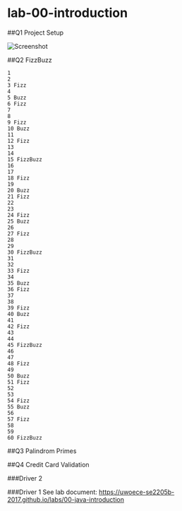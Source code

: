 # lab-00-introduction

##Q1 Project Setup

![Screenshot](https://raw.githubusercontent.com/uwoece-se2205b-2017/lab-00-java-introduction-JedraPeake/master/Capture.PNG?token=AXFuEcnoBpHIr9hWvXJN4XhL565pEiUVks5YjqYiwA%3D%3D)

##Q2 FizzBuzz
```
1 
2 
3 Fizz
4 
5 Buzz
6 Fizz
7 
8 
9 Fizz
10 Buzz
11 
12 Fizz
13 
14 
15 FizzBuzz
16 
17 
18 Fizz
19 
20 Buzz
21 Fizz
22 
23 
24 Fizz
25 Buzz
26 
27 Fizz
28 
29 
30 FizzBuzz
31 
32 
33 Fizz
34 
35 Buzz
36 Fizz
37 
38 
39 Fizz
40 Buzz
41 
42 Fizz
43 
44 
45 FizzBuzz
46 
47 
48 Fizz
49 
50 Buzz
51 Fizz
52 
53 
54 Fizz
55 Buzz
56 
57 Fizz
58 
59 
60 FizzBuzz
```
##Q3 Palindrom Primes

##Q4 Credit Card Validation

###Driver 2

###Driver 1
See lab document: https://uwoece-se2205b-2017.github.io/labs/00-java-introduction
